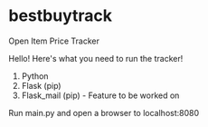 # bestbuytrack
 Open Item Price Tracker

Hello!  Here's what you need to run the tracker!

1. Python
2. Flask (pip)
3. Flask_mail (pip) - Feature to be worked on

Run main.py and open a browser to localhost:8080